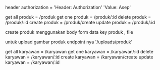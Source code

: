 
header authorization = 'Header: Authorization' 'Value: Asep'

get all produk = /produk
get one produk = /produk/:id
delete produk = /produk/:id
create produk = /produk/create
update produk = /produk/:id

create produk menggunakan body form data
key produk , file

untuk upload gambar produk endpoint nya '/uploads/produk'

get all karyawan = /karyawan
get one karyawan = /karyawan/:id
delete karyawan = /karyawan/:id
create karyawan = /karyawan/create
update karyawan = /karyawan/:id
